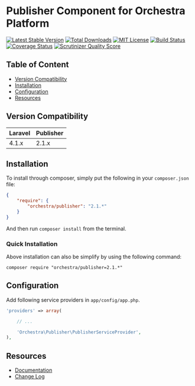 Publisher Component for Orchestra Platform
==============

[![Latest Stable Version](https://img.shields.io/github/release/orchestral/publisher.svg?style=flat)](https://packagist.org/packages/orchestra/publisher)
[![Total Downloads](https://img.shields.io/packagist/dt/orchestra/publisher.svg?style=flat)](https://packagist.org/packages/orchestra/publisher)
[![MIT License](https://img.shields.io/packagist/l/orchestra/publisher.svg?style=flat)](https://packagist.org/packages/orchestra/publisher)
[![Build Status](https://img.shields.io/travis/orchestral/publisher/2.1.svg?style=flat)](https://travis-ci.org/orchestral/publisher)
[![Coverage Status](https://img.shields.io/coveralls/orchestral/publisher/2.1.svg?style=flat)](https://coveralls.io/r/orchestral/publisher?branch=2.1)
[![Scrutinizer Quality Score](https://img.shields.io/scrutinizer/g/orchestral/publisher/2.1.svg?style=flat)](https://scrutinizer-ci.com/g/orchestral/publisher/)

## Table of Content

* [Version Compatibility](#version-compatibility)
* [Installation](#installation)
* [Configuration](#configuration)
* [Resources](#resources)

## Version Compatibility

Laravel    | Publisher
:----------|:----------
 4.1.x     | 2.1.x

## Installation

To install through composer, simply put the following in your `composer.json` file:

```json
{
	"require": {
		"orchestra/publisher": "2.1.*"
	}
}
```

And then run `composer install` from the terminal.

### Quick Installation

Above installation can also be simplify by using the following command:

    composer require "orchestra/publisher=2.1.*"

## Configuration

Add following service providers in `app/config/app.php`.

```php
'providers' => array(

	// ...

	'Orchestra\Publisher\PublisherServiceProvider',
),
```

## Resources

* [Documentation](http://orchestraplatform.com/docs/latest/components/publisher)
* [Change Log](http://orchestraplatform.com/docs/latest/components/publisher/changes#v2-1)
